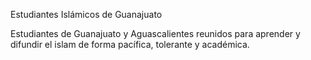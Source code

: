 Estudiantes Islámicos de Guanajuato

Estudiantes de Guanajuato y Aguascalientes reunidos para aprender y difundir el islam de forma pacífica, tolerante y académica.
